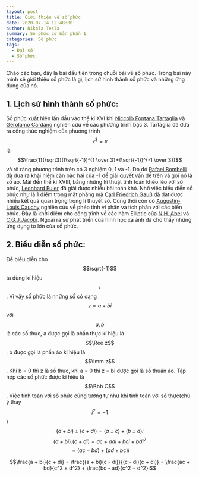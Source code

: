 ```yaml
---
layout: post
title: Giới thiệu về số phức
date: 2020-07-14 12:48:00
author: Nikola Tesla
summary: Số phức cơ bản phần 1
categories: Số phức
tags: 
  - Đại số
  - Số phức
---
```


Chào các bạn, đây là bài đầu tiên trong chuỗi bài về số phức. Trong bài này mình sẽ giới thiệu số phức là gì, lịch sử hình thành số phức và những ứng dụng của nó.
## 1. Lịch sử hình thành số phức:
Số phức xuất hiện lần đầu vào thế kỉ XVI khi [Niccolò Fontana Tartaglia](https://vi.wikipedia.org/wiki/Niccolo_Fontana_Tartaglia)
và [Gerolamo Cardano](https://vi.wikipedia.org/wiki/Gerolamo_Cardano) nghiên cứu về các phương trình bậc 3. Tartaglia đã đưa ra công thức nghiệm của phương trình $$x^3 = x$$ là
$$\frac{1}{\sqrt3}((\sqrt{-1})^{1 \over 3}+(\sqrt{-1})^{-1 \over 3})$$ và rõ ràng phương trình trên có 3 nghiệm 0, 1 và -1. Do đó [Rafael Bombelli](https://en.wikipedia.org/wiki/Rafael_Bombelli) đã đưa ra khái niệm căn bậc hai của -1 để giải quyết vấn đề trên và gọi nó là số ảo. Mãi đến thế kỉ XVIII, bằng những kĩ thuật tính toán khéo léo với số phức, [Leonhard Euler](https://vi.wikipedia.org/wiki/Leonhard_Euler) đã giải được nhiều bài toán khó. Nhờ việc biểu diễn số phức như là 1 điểm trong mặt phẳng mà [Carl Friedrich Gauß](https://vi.wikipedia.org/wiki/Carl_Friedrich_Gau%C3%9F) đã đạt được nhiều kết quả quan trọng trong lí thuyết số. Cùng thời còn có [Augustin-Louis Cauchy](https://vi.wikipedia.org/wiki/Augustin-Louis_Cauchy) nghiên cứu về phép tính vi phân và tích phân với các biến phức. Đây là khởi điểm cho công trình về các hàm Elliptic của [N.H. Abel](https://vi.wikipedia.org/wiki/Niels_Henrik_Abel) và [C.G.J.Jacobi](https://vi.wikipedia.org/wiki/Carl_Gustav_Jakob_Jacobi). Ngoài ra sự phát triển của hình học xạ ảnh đã cho thấy những ứng dụng to lớn của số phức.
## 2. Biểu diễn số phức:
Để biểu diễn cho $$\sqrt{-1}$$ ta dùng kí hiệu $$i$$. Vì vậy số phức là những số có dạng $$z = a + bi$$ với $$a, b$$ là các số thực, a được gọi là phần thực kí hiệu là $$\Ree z$$, b được gọi là phần ảo kí hiệu là $$\Imm z$$. Khi b = 0 thì z là số thực, khi a = 0 thì z = bi được gọi là số thuần ảo. Tập hợp các số phức được kí hiệu là $$\Bbb C$$.
Việc tính toán với số phức cũng tương tự như khi tính toán với số thực(chú ý thay $$i^2  =-1$$)
$$(a + bi) \pm (c + di) = (a \pm c) + (b \pm d)i$$
$$(a + bi).(c + di) = ac + adi + bci + bdi^2$$ $$= (ac - bd) + (ad + bc)i$$

$$\frac{a + bi}{c + di} = \frac{(a + bi)(c - di)}{(c - di)(c + di)} = \frac{ac + bd}{c^2 + d^2} + \frac{bc - ad}{c^2 + d^2}i$$
